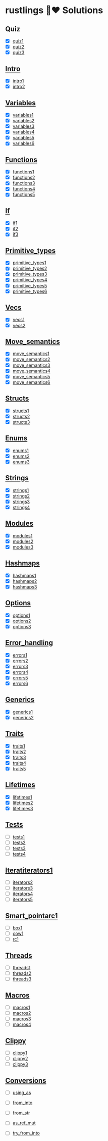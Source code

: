 # rustlings 🦀❤️ Solutions

## Quiz
- [X] [quiz1](exercises/quiz1.rs)
- [X] [quiz2](exercises/quiz2.rs)
- [X] [quiz3](exercises/quiz3.rs)

## [Intro](exercises/intro/README.md)
- [x] [intro1](exercises/intro/intro1.rs)
- [x] [intro2](exercises/intro/intro2.rs)

## [Variables](exercises/variables/README.md)
- [x] [variables1](exercises/variables/variables1.rs)
- [x] [variables2](exercises/variables/variables2.rs)
- [x] [variables3](exercises/variables/variables3.rs)
- [x] [variables4](exercises/variables/variables4.rs)
- [x] [variables5](exercises/variables/variables5.rs)
- [x] [variables6](exercises/variables/variables6.rs)

## [Functions](exercises/functions/README.md)
- [X] [functions1](exercises/functions/functions1.rs)
- [X] [functions2](exercises/functions/functions2.rs)
- [X] [functions3](exercises/functions/functions3.rs)
- [X] [functions4](exercises/functions/functions4.rs)
- [X] [functions5](exercises/functions/functions5.rs)

## [If](exercises/if/README.md)
- [X] [if1](exercises/if/if1.rs)
- [X] [if2](exercises/if/if2.rs)
- [X] [if3](exercises/if/if3.rs)

## [Primitive_types](exercises/primitive_types/README.md)
- [X] [primitive_types1](exercises/primitive_types/primitive_types1.rs)
- [X] [primitive_types2](exercises/primitive_types/primitive_types2.rs)
- [X] [primitive_types3](exercises/primitive_types/primitive_types3.rs)
- [X] [primitive_types4](exercises/primitive_types/primitive_types4.rs)
- [X] [primitive_types5](exercises/primitive_types/primitive_types5.rs)
- [X] [primitive_types6](exercises/primitive_types/primitive_types6.rs)

## [Vecs](exercises/vecs/README.md)
- [X] [vecs1](exercises/vecs/vecs1.rs)
- [X] [vecs2](exercises/vecs/vecs2.rs)

## [Move_semantics](exercises/move_semantics/README.md)
- [X] [move_semantics1](exercises/move_semantics/move_semantics1.rs)
- [X] [move_semantics2](exercises/move_semantics/move_semantics2.rs)
- [X] [move_semantics3](exercises/move_semantics/move_semantics3.rs)
- [X] [move_semantics4](exercises/move_semantics/move_semantics4.rs)
- [X] [move_semantics5](exercises/move_semantics/move_semantics5.rs)
- [X] [move_semantics6](exercises/move_semantics/move_semantics6.rs)

## [Structs](exercises/structs/README.md)
- [X] [structs1](exercises/structs/structs1.rs)
- [X] [structs2](exercises/structs/structs2.rs)
- [X] [structs3](exercises/structs/structs3.rs)

## [Enums](exercises/enums/README.md)
- [X] [enums1](exercises/enums/enums1.rs)
- [X] [enums2](exercises/enums/enums2.rs)
- [X] [enums3](exercises/enums/enums3.rs)

## [Strings](exercises/strings/README.md)
- [X] [strings1](exercises/strings/strings1.rs)
- [X] [strings2](exercises/strings/strings2.rs)
- [X] [strings3](exercises/strings/strings3.rs)
- [X] [strings4](exercises/strings/strings4.rs)

## [Modules](exercises/modules/README.md)
- [X] [modules1](exercises/modules/modules1.rs)
- [X] [modules2](exercises/modules/modules2.rs)
- [X] [modules3](exercises/modules/modules3.rs)

## [Hashmaps](exercises/hashmaps/README.md)
- [X] [hashmaps1](exercises/hashmaps/hashmaps1.rs)
- [X] [hashmaps2](exercises/hashmaps/hashmaps2.rs)
- [X] [hashmaps3](exercises/hashmaps/hashmaps3.rs)

## [Options](exercises/options/README.md)
- [X] [options1](exercises/options/options1.rs)
- [X] [options2](exercises/options/options2.rs)
- [X] [options3](exercises/options/options3.rs)

## [Error_handling](exercises/error_handling/README.md)
- [X] [errors1](exercises/error_handling/errors1.rs)
- [X] [errors2](exercises/error_handling/errors2.rs)
- [X] [errors3](exercises/error_handling/errors3.rs)
- [X] [errors4](exercises/error_handling/errors4.rs)
- [X] [errors5](exercises/error_handling/errors5.rs)
- [X] [errors6](exercises/error_handling/errors6.rs)

## [Generics](exercises/generics/README.md)
- [X] [generics1](exercises/generics/generics1.rs)
- [X] [generics2](exercises/generics/generics2.rs)

## [Traits](exercises/traits/README.md)
- [X] [traits1](exercises/traits/traits1.rs)
- [X] [traits2](exercises/traits/traits2.rs)
- [X] [traits3](exercises/traits/traits3.rs)
- [X] [traits4](exercises/traits/traits4.rs)
- [X] [traits5](exercises/traits/traits5.rs)

## [Lifetimes](exercises/lifetimes/README.md)
- [X] [lifetimes1](exercises/lifetimes/lifetimes1.rs)
- [X] [lifetimes2](exercises/lifetimes/lifetimes2.rs)
- [X] [lifetimes3](exercises/lifetimes/lifetimes3.rs)

## [Tests](exercises/tests/README.md)
- [ ] [tests1](exercises/tests/tests1.rs)
- [ ] [tests2](exercises/tests/tests2.rs)
- [ ] [tests3](exercises/tests/tests3.rs)
- [ ] [tests4](exercises/tests/tests4.rs)

## [Iteratiterators1](exercises/iteratiterators1/README.md)
- [ ] [iterators2](exercises/iterators/iterators2.rs)
- [ ] [iterators3](exercises/iterators/iterators3.rs)
- [ ] [iterators4](exercises/iterators/iterators4.rs)
- [ ] [iterators5](exercises/iterators/iterators5.rs)

## [Smart_pointarc1](exercises/smart_pointarc1/README.md)
- [ ] [box1](exercises/box/box1.rs)
- [ ] [cow1](exercises/cow/cow1.rs)
- [ ] [rc1](exercises/rc/rc1.rs)

## [Threads](exercises/threads/README.md)
- [ ] [threads1](exercises/threads/threads1.rs)
- [ ] [threads2](exercises/threads/threads2.rs)
- [ ] [threads3](exercises/threads/threads3.rs)

## [Macros](exercises/macros/README.md)
- [ ] [macros1](exercises/macros/macros1.rs)
- [ ] [macros2](exercises/macros/macros2.rs)
- [ ] [macros3](exercises/macros/macros3.rs)
- [ ] [macros4](exercises/macros/macros4.rs)

## [Clippy](exercises/clippy/README.md)
- [ ] [clippy1](exercises/clippy/clippy1.rs)
- [ ] [clippy2](exercises/clippy/clippy2.rs)
- [ ] [clippy3](exercises/clippy/clippy3.rs)

## [Conversions](exercises/conversions/README.md)
- [ ] [using_as](exercises/using_a/using_as.rs)
- [ ] [from_into](exercises/from_int/from_into.rs)
- [ ] [from_str](exercises/from_st/from_str.rs)
- [ ] [as_ref_mut](exercises/as_ref_mu/as_ref_mut.rs)
- [ ] [try_from_into](exercises/try_from_int/try_from_into.rs)

